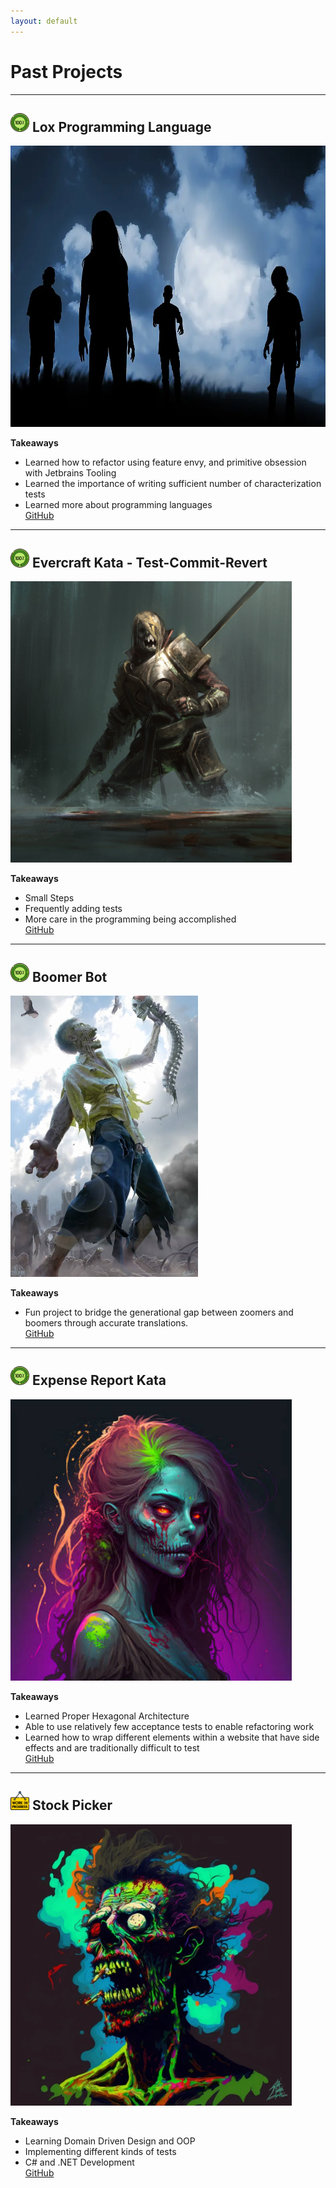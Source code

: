 ```yaml
---
layout: default
---
```


# Past Projects

* * *

## [<img src="./assets/images/completed.png" width="30px" />](./assets/images/completed.png) Lox Programming Language
[<img src="./assets/images/zombie-clouds.webp" height="450px" />](./assets/images/zombie-clouds.webp)  

**Takeaways**

*   Learned how to refactor using feature envy, and primitive obsession with Jetbrains Tooling
*   Learned the importance of writing sufficient number of characterization tests
*   Learned more about programming languages  
[GitHub](https://github.com/CodeItQuick/my-own-programming-language)  


* * *
## [<img src="./assets/images/completed.png" width="30px" />](./assets/images/completed.png)  Evercraft Kata - Test-Commit-Revert
[<img src="./assets/images/zombie-warrior.jpg" height="450px" />](./assets/images/zombie-warrior.jpg)  

**Takeaways**

*   Small Steps
*   Frequently adding tests
*   More care in the programming being accomplished  
[GitHub](https://github.com/CodeItQuick/tcr-evercraft-2)   

* * *

## [<img src="./assets/images/completed.png" width="30px" />](./assets/images/completed.png)  Boomer Bot
[<img src="./assets/images/zombie-spine.jpg" height="450px" />](./assets/images/zombie-spine.jpg)  

**Takeaways**

*   Fun project to bridge the generational gap between zoomers and boomers through accurate translations.  
[GitHub](https://github.com/CodeItQuick/BoomerBot)


* * *

## [<img src="./assets/images/completed.png" width="30px" />](./assets/images/completed.png) Expense Report Kata
[<img src="./assets/images/zombie-women.jpg" height="450px" />](./assets/images/zombie-women.jpg)  

**Takeaways**

*   Learned Proper Hexagonal Architecture
*   Able to use relatively few acceptance tests to enable refactoring work  
*   Learned how to wrap different elements within a website that have side effects and are traditionally difficult to test    
[GitHub](https://github.com/CodeItQuick/expense-report-kata-ensemble)  

* * *

## [<img src="./assets/images/work-in-progress.png" width="30px" />](./assets/images/work-in-progress.png)  Stock Picker
[<img src="./assets/images/zombie-man.webp" height="450px" />](./assets/images/zombie-man.webp)  

**Takeaways**

*   Learning Domain Driven Design and OOP
*   Implementing different kinds of tests  
*   C# and .NET Development  
[GitHub](https://github.com/CodeItQuick/StockApplicationASPNetWebMVCIndividualIdentity)   



